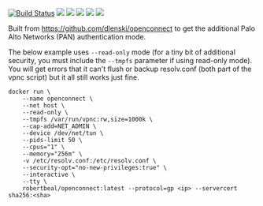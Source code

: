 
[![Build Status](https://travis-ci.org/robertbeal/openconnect.svg?branch=master)](https://travis-ci.org/robertbeal/openconnect)
[![](https://images.microbadger.com/badges/image/robertbeal/openconnect.svg)](https://microbadger.com/images/robertbeal/openconnect "Get your own image badge on microbadger.com")
[![](https://images.microbadger.com/badges/version/robertbeal/openconnect.svg)](https://microbadger.com/images/robertbeal/openconnect "Get your own version badge on microbadger.com")
[![](https://img.shields.io/docker/pulls/robertbeal/openconnect.svg)](https://hub.docker.com/r/robertbeal/openconnect/)
[![](https://img.shields.io/docker/stars/robertbeal/openconnect.svg)](https://hub.docker.com/r/robertbeal/openconnect/)
[![](https://img.shields.io/docker/automated/robertbeal/openconnect.svg)](https://hub.docker.com/r/robertbeal/openconnect/)

Built from https://github.com/dlenski/openconnect to get the additional Palo Alto Networks (PAN) authentication mode.

The below example uses `--read-only` mode (for a tiny bit of additional security, you must include the `--tmpfs` parameter if using read-only mode). You will get errors that it can't flush or backup resolv.conf (both part of the vpnc script) but it all still works just fine. 

```
docker run \
    --name openconnect \
    --net host \
    --read-only \
    --tmpfs /var/run/vpnc:rw,size=1000k \
    --cap-add=NET_ADMIN \
    --device /dev/net/tun \
    --pids-limit 50 \
    --cpus="1" \
    --memory="256m" \
    -v /etc/resolv.conf:/etc/resolv.conf \
    --security-opt="no-new-privileges:true" \
    --interactive \
    --tty \
    robertbeal/openconnect:latest --protocol=gp <ip> --servercert sha256:<sha>
```
